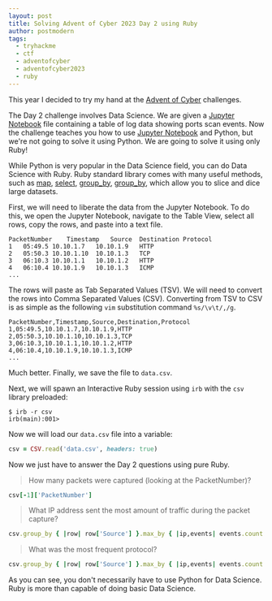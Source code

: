 ```yaml
---
layout: post
title: Solving Advent of Cyber 2023 Day 2 using Ruby
author: postmodern
tags:
  - tryhackme
  - ctf
  - adventofcyber
  - adventofcyber2023
  - ruby
---
```


This year I decided to try my hand at the [Advent of Cyber] challenges.

The Day 2 challenge involves Data Science. We are given a [Jupyter Notebook]
file containing a table of log data showing ports scan events. Now the challenge
teaches you how to use [Jupyter Notebook] and Python, but we're not going to
solve it using Python. We are going to solve it using only Ruby!

While Python is very popular in the Data Science field, you can do Data Science
with Ruby. Ruby standard library comes with many useful methods, such as
[map][Enumerable#map], [select][Enumerable#select],
[group_by][Enumerable#group_by], [group_by][Enumerable#max_by], which allow you
to slice and dice large datasets.

First, we will need to liberate the data from the Jupyter Notebook. To do this,
we open the Jupyter Notebook, navigate to the Table View, select all rows,
copy the rows, and paste into a text file.

```
PacketNumber	Timestamp	Source	Destination	Protocol
1	05:49.5	10.10.1.7	10.10.1.9	HTTP
2	05:50.3	10.10.1.10	10.10.1.3	TCP
3	06:10.3	10.10.1.1	10.10.1.2	HTTP
4	06:10.4	10.10.1.9	10.10.1.3	ICMP
...
```

The rows will paste as Tab Separated Values (TSV). We will need to convert the
rows into Comma Separated Values (CSV). Converting from TSV to CSV is as simple 
as the following `vim` substitution command `%s/\v\t/,/g`.

```csv
PacketNumber,Timestamp,Source,Destination,Protocol
1,05:49.5,10.10.1.7,10.10.1.9,HTTP
2,05:50.3,10.10.1.10,10.10.1.3,TCP
3,06:10.3,10.10.1.1,10.10.1.2,HTTP
4,06:10.4,10.10.1.9,10.10.1.3,ICMP
...
```

Much better. Finally, we save the file to `data.csv`.

Next, we will spawn an Interactive Ruby session using `irb` with the `csv`
library preloaded:

```shell
$ irb -r csv
irb(main):001> 
```

Now we will load our `data.csv` file into a variable:

```ruby
csv = CSV.read('data.csv', headers: true)
```

Now we just have to answer the Day 2 questions using pure Ruby.

> How many packets were captured (looking at the PacketNumber)?

```ruby
csv[-1]['PacketNumber']
```

> What IP address sent the most amount of traffic during the packet capture?

```ruby
csv.group_by { |row| row['Source'] }.max_by { |ip,events| events.count }.first
```

> What was the most frequent protocol?

```ruby
csv.group_by { |row| row['Source'] }.max_by { |ip,events| events.count }.first
```

As you can see, you don't necessarily have to use Python for Data Science.
Ruby is more than capable of doing basic Data Science.

[Advent of Cyber]: https://tryhackme.com/room/adventofcyber2023
[Jupyter Notebook]: https://jupyter.org/
[Enumerable#map]: https://rubydoc.info/stdlib/core/Enumerable#map-instance_method
[Enumerable#select]: https://rubydoc.info/stdlib/core/Enumerable#select-instance_method
[Enumerable#group_by]: https://rubydoc.info/stdlib/core/Enumerable#group_by-instance_method
[Enumerable#max_by]: https://rubydoc.info/stdlib/core/Enumerable#max_by-instance_method
